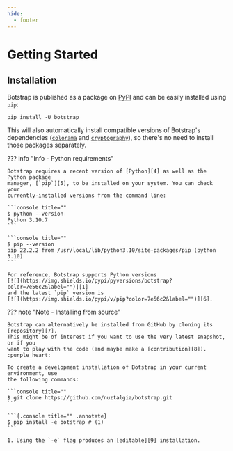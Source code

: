 ```yaml
---
hide:
  - footer
---
```


# Getting Started

## Installation

Botstrap is published as a package on [PyPI][1] and can be easily installed using `pip`:

```{.text .line-numbers-off title=""}
pip install -U botstrap
```

This will also automatically install compatible versions of Botstrap's dependencies
([`colorama`][2] and [`cryptography`][3]), so there's no need to install those packages
separately.

??? info "Info - Python requirements"

    Botstrap requires a recent version of [Python][4] as well as the Python package
    manager, [`pip`][5], to be installed on your system. You can check your
    currently-installed versions from the command line:

    ```console title=""
    $ python --version
    Python 3.10.7
    ```

    ```console title=""
    $ pip --version
    pip 22.2.2 from /usr/local/lib/python3.10/site-packages/pip (python 3.10)
    ```

    For reference, Botstrap supports Python versions
    [![](https://img.shields.io/pypi/pyversions/botstrap?color=7e56c2&label="")][1]
    and the latest `pip` version is
    [![](https://img.shields.io/pypi/v/pip?color=7e56c2&label="")][6].

??? note "Note - Installing from source"

    Botstrap can alternatively be installed from GitHub by cloning its [repository][7].
    This might be of interest if you want to use the very latest snapshot, or if you
    want to play with the code (and maybe make a [contribution][8]). :purple_heart:

    To create a development installation of Botstrap in your current environment, use
    the following commands:

    ```console title=""
    $ git clone https://github.com/nuztalgia/botstrap.git
    ```

    ```{.console title="" .annotate}
    $ pip install -e botstrap # (1)
    ```

    1. Using the `-e` flag produces an [editable][9] installation.

[1]: https://pypi.org/project/botstrap/
[2]: https://pypi.org/project/colorama/
[3]: https://pypi.org/project/cryptography/
[4]: https://www.python.org/downloads/
[5]: https://pip.pypa.io/en/stable/installation/
[6]: https://pypi.org/project/pip/
[7]: https://github.com/nuztalgia/botstrap
[8]: https://github.com/nuztalgia/botstrap/blob/main/.github/CONTRIBUTING.md
[9]: https://pip.pypa.io/en/stable/topics/local-project-installs/#editable-installs

<link rel="stylesheet" href="../stylesheets/getting-started.css" />
